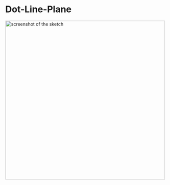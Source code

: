 # Dot-Line-Plane
<img src="dot-line-plane.gif" alt="screenshot of the sketch" width="500" height="500">
